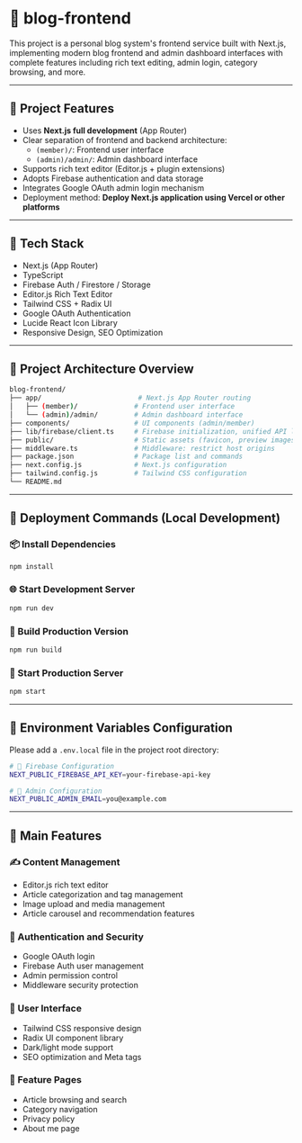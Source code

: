 # 📝 blog-frontend

This project is a personal blog system's frontend service built with Next.js, implementing modern blog frontend and admin dashboard interfaces with complete features including rich text editing, admin login, category browsing, and more.

---

## 📌 Project Features

- Uses **Next.js full development** (App Router)
- Clear separation of frontend and backend architecture:
  - `(member)/`: Frontend user interface
  - `(admin)/admin/`: Admin dashboard interface
- Supports rich text editor (Editor.js + plugin extensions)
- Adopts Firebase authentication and data storage
- Integrates Google OAuth admin login mechanism
- Deployment method: **Deploy Next.js application using Vercel or other platforms**

---

## 🧱 Tech Stack

- Next.js (App Router)
- TypeScript
- Firebase Auth / Firestore / Storage
- Editor.js Rich Text Editor
- Tailwind CSS + Radix UI
- Google OAuth Authentication
- Lucide React Icon Library
- Responsive Design, SEO Optimization

---

## 📁 Project Architecture Overview

```bash
blog-frontend/
├── app/                        # Next.js App Router routing
│   ├── (member)/              # Frontend user interface
│   └── (admin)/admin/         # Admin dashboard interface
├── components/                # UI components (admin/member)
├── lib/firebase/client.ts     # Firebase initialization, unified API layer management
├── public/                    # Static assets (favicon, preview images)
├── middleware.ts              # Middleware: restrict host origins
├── package.json               # Package list and commands
├── next.config.js             # Next.js configuration
├── tailwind.config.js         # Tailwind CSS configuration
└── README.md
```

---

## 🚀 Deployment Commands (Local Development)

### 📦 Install Dependencies
```bash
npm install
```

### 🌐 Start Development Server
```bash
npm run dev
```

### 🔨 Build Production Version
```bash
npm run build
```

### 🚀 Start Production Server
```bash
npm start
```

---

## 🔧 Environment Variables Configuration

Please add a `.env.local` file in the project root directory:

```bash
# 🔐 Firebase Configuration
NEXT_PUBLIC_FIREBASE_API_KEY=your-firebase-api-key

# 👤 Admin Configuration
NEXT_PUBLIC_ADMIN_EMAIL=you@example.com
```

---

## 🎯 Main Features

### ✍️ Content Management
- Editor.js rich text editor
- Article categorization and tag management
- Image upload and media management
- Article carousel and recommendation features

### 🔐 Authentication and Security
- Google OAuth login
- Firebase Auth user management
- Admin permission control
- Middleware security protection

### 🎨 User Interface
- Tailwind CSS responsive design
- Radix UI component library
- Dark/light mode support
- SEO optimization and Meta tags

### 📱 Feature Pages
- Article browsing and search
- Category navigation
- Privacy policy
- About me page